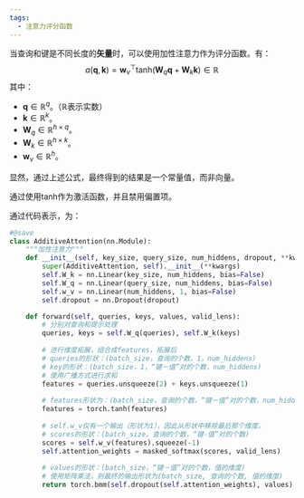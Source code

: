 ```yaml
---
tags:
  - 注意力评分函数
---
```

当查询和键是不同长度的**矢量**时，可以使用加性注意力作为评分函数。有：
$$
a(\mathbf q, \mathbf k) = \mathbf w_v^\top \text{tanh}(\mathbf W_q\mathbf q + \mathbf W_k \mathbf k) \in \mathbb{R}
$$
其中：
- $\mathbf{q} \in \mathbb{R}^q$。（$\mathbb{R}$表示实数）
- $\mathbf{k} \in \mathbb{R}^k$。
- $\mathbf W_q\in\mathbb R^{h\times q}$。
- $\mathbf W_k\in\mathbb R^{h\times k}$。
- $\mathbf w_v\in\mathbb R^{h}$。

显然，通过上述公式，最终得到的结果是一个常量值，而非向量。

通过使用tanh作为激活函数，并且禁用偏置项。

通过代码表示，为：
```python
#@save
class AdditiveAttention(nn.Module):
    """加性注意力"""
    def __init__(self, key_size, query_size, num_hiddens, dropout, **kwargs):
        super(AdditiveAttention, self).__init__(**kwargs)
        self.W_k = nn.Linear(key_size, num_hiddens, bias=False)
        self.W_q = nn.Linear(query_size, num_hiddens, bias=False)
        self.w_v = nn.Linear(num_hiddens, 1, bias=False)
        self.dropout = nn.Dropout(dropout)

    def forward(self, queries, keys, values, valid_lens):
	    # 分别对查询和提示处理
        queries, keys = self.W_q(queries), self.W_k(keys)
        
        # 进行维度拓展，组合成features，拓展后
        # queries的形状：(batch_size，查询的个数，1，num_hiddens)
        # key的形状：(batch_size，1，“键－值”对的个数，num_hiddens)
        # 使用广播方式进行求和
        features = queries.unsqueeze(2) + keys.unsqueeze(1)
        
        # features形状为：(batch_size，查询的个数，“键－值”对的个数，num_hiddens)
        features = torch.tanh(features)
        
        # self.w_v仅有一个输出（形状为1），因此从形状中移除最后那个维度。
        # scores的形状：(batch_size，查询的个数，“键-值”对的个数)
        scores = self.w_v(features).squeeze(-1)
        self.attention_weights = masked_softmax(scores, valid_lens)
        
        # values的形状：(batch_size，“键－值”对的个数，值的维度)
        # 使用矩阵乘法，则最终的输出形状为(batch_size, 查询的个数, 值的维度)
        return torch.bmm(self.dropout(self.attention_weights), values)
```

